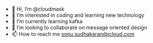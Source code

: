- 👋 Hi, I’m @cloudmask
- 👀 I’m interested in coding and learning new technology
- 🌱 I’m currently learning kafka
- 💞️ I’m looking to collaborate on message oriented design
- 📫 How to reach me sonu.sudhakaran@icloud.com

<!---
cloudmask/cloudmask is a ✨ special ✨ repository because its `README.md` (this file) appears on your GitHub profile.
You can click the Preview link to take a look at your changes.
--->
